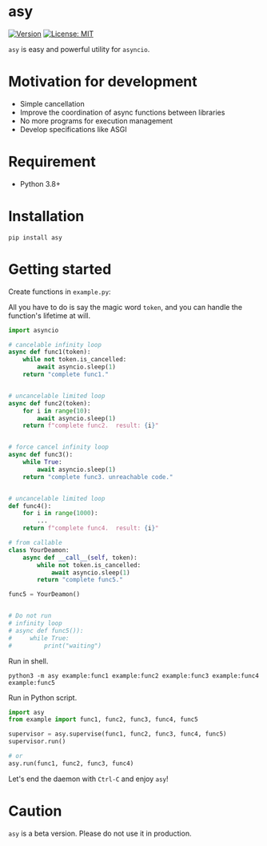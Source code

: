 # asy
[![Version](https://img.shields.io/pypi/v/asy)](https://pypi.org/project/asy)
[![License: MIT](https://img.shields.io/badge/license-MIT-yellow.svg)](https://opensource.org/licenses/MIT)

`asy` is easy and powerful utility for `asyncio`.

# Motivation for development

- Simple cancellation
- Improve the coordination of async functions between libraries
- No more programs for execution management
- Develop specifications like ASGI

# Requirement

- Python 3.8+

# Installation

``` shell
pip install asy
```

# Getting started

Create functions in `example.py`:

All you have to do is say the magic word `token`, and you can handle the function's lifetime at will.

``` python
import asyncio

# cancelable infinity loop
async def func1(token):
    while not token.is_cancelled:
        await asyncio.sleep(1)
    return "complete func1."


# uncancelable limited loop
async def func2(token):
    for i in range(10):
        await asyncio.sleep(1)
    return f"complete func2.  result: {i}"


# force cancel infinity loop
async def func3():
    while True:
        await asyncio.sleep(1)
    return "complete func3. unreachable code."


# uncancelable limited loop
def func4():
    for i in range(1000):
        ...
    return f"complete func4.  result: {i}"

# from callable
class YourDeamon:
    async def __call__(self, token):
        while not token.is_cancelled:
            await asyncio.sleep(1)
        return "complete func5."

func5 = YourDeamon()


# Do not run
# infinity loop
# async def func5()):
#     while True:
#         print("waiting")
```

Run in shell.

``` shell
python3 -m asy example:func1 example:func2 example:func3 example:func4 example:func5
```

Run in Python script.

``` python
import asy
from example import func1, func2, func3, func4, func5

supervisor = asy.supervise(func1, func2, func3, func4, func5)
supervisor.run()

# or
asy.run(func1, func2, func3, func4)
```


Let's end the daemon with `Ctrl-C` and enjoy `asy`!

# Caution
`asy` is a beta version. Please do not use it in production.
